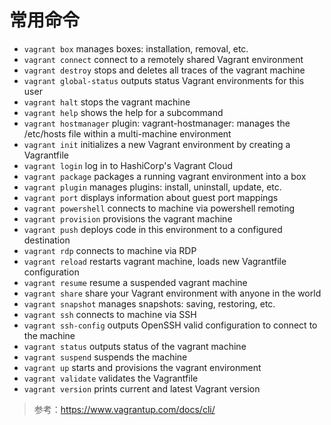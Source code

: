 # 常用命令
- `vagrant box`            manages boxes: installation, removal, etc.
- `vagrant connect`        connect to a remotely shared Vagrant environment
- `vagrant destroy`        stops and deletes all traces of the vagrant machine
- `vagrant global-status`  outputs status Vagrant environments for this user
- `vagrant halt`           stops the vagrant machine
- `vagrant help`           shows the help for a subcommand
- `vagrant hostmanager`    plugin: vagrant-hostmanager: manages the /etc/hosts file within a multi-machine environment
- `vagrant init`           initializes a new Vagrant environment by creating a Vagrantfile
- `vagrant login`          log in to HashiCorp's Vagrant Cloud
- `vagrant package`        packages a running vagrant environment into a box
- `vagrant plugin`         manages plugins: install, uninstall, update, etc.
- `vagrant port`           displays information about guest port mappings
- `vagrant powershell`     connects to machine via powershell remoting
- `vagrant provision`      provisions the vagrant machine
- `vagrant push`           deploys code in this environment to a configured destination
- `vagrant rdp`            connects to machine via RDP
- `vagrant reload`         restarts vagrant machine, loads new Vagrantfile configuration
- `vagrant resume`         resume a suspended vagrant machine
- `vagrant share`          share your Vagrant environment with anyone in the world
- `vagrant snapshot`       manages snapshots: saving, restoring, etc.
- `vagrant ssh`            connects to machine via SSH
- `vagrant ssh-config`     outputs OpenSSH valid configuration to connect to the machine
- `vagrant status`         outputs status of the vagrant machine
- `vagrant suspend`        suspends the machine
- `vagrant up`             starts and provisions the vagrant environment
- `vagrant validate`       validates the Vagrantfile
- `vagrant version`        prints current and latest Vagrant version
>参考：https://www.vagrantup.com/docs/cli/